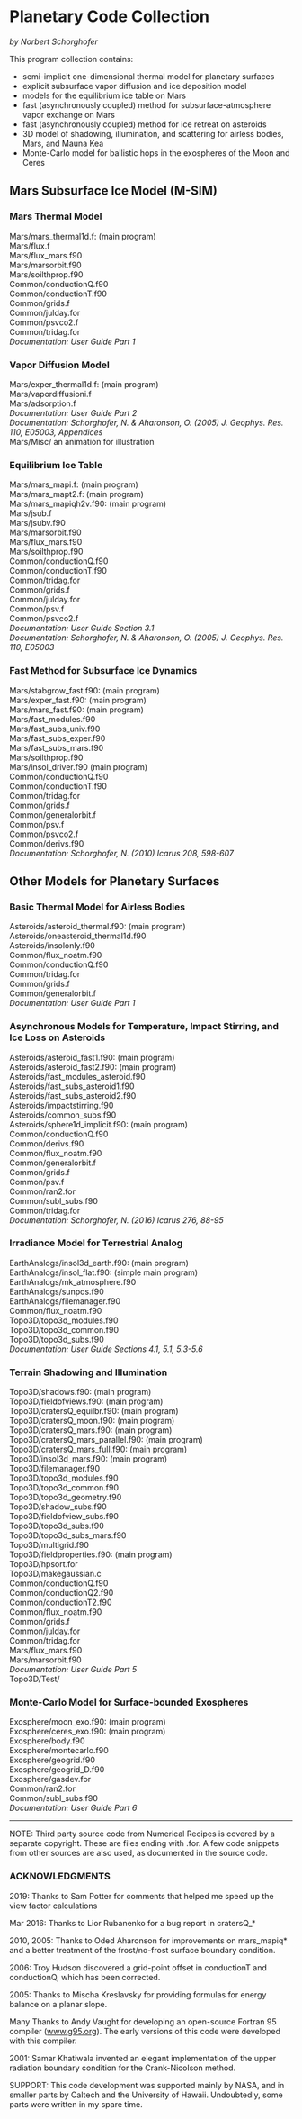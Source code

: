 Planetary Code Collection
=========================

*by Norbert Schorghofer*


This program collection contains:

* semi-implicit one-dimensional thermal model for planetary surfaces
* explicit subsurface vapor diffusion and ice deposition model
* models for the equilibrium ice table on Mars
* fast (asynchronously coupled) method for subsurface-atmosphere vapor exchange on Mars
* fast (asynchronously coupled) method for ice retreat on asteroids
* 3D model of shadowing, illumination, and scattering for airless bodies, Mars, and Mauna Kea
* Monte-Carlo model for ballistic hops in the exospheres of the Moon and Ceres



Mars Subsurface Ice Model (M-SIM)
---------------------------------

### Mars Thermal Model

Mars/mars_thermal1d.f: (main program)  
Mars/flux.f  
Mars/flux_mars.f90  
Mars/marsorbit.f90  
Mars/soilthprop.f90  
Common/conductionQ.f90  
Common/conductionT.f90  
Common/grids.f  
Common/julday.for  
Common/psvco2.f  
Common/tridag.for  
*Documentation: User Guide Part 1*  


### Vapor Diffusion Model

Mars/exper_thermal1d.f: (main program)  
Mars/vapordiffusioni.f  
Mars/adsorption.f  
*Documentation: User Guide Part 2  
Documentation: Schorghofer, N. & Aharonson, O. (2005) J. Geophys. Res. 110, E05003, Appendices*  
Mars/Misc/  an animation for illustration  


### Equilibrium Ice Table

Mars/mars_mapi.f: (main program)  
Mars/mars_mapt2.f: (main program)  
Mars/mars_mapiqh2v.f90: (main program)  
Mars/jsub.f  
Mars/jsubv.f90  
Mars/marsorbit.f90  
Mars/flux_mars.f90  
Mars/soilthprop.f90  
Common/conductionQ.f90  
Common/conductionT.f90  
Common/tridag.for  
Common/grids.f  
Common/julday.for  
Common/psv.f  
Common/psvco2.f  
*Documentation: User Guide Section 3.1  
Documentation: Schorghofer, N. & Aharonson, O. (2005) J. Geophys. Res. 110, E05003*  


### Fast Method for Subsurface Ice Dynamics

Mars/stabgrow_fast.f90: (main program)  
Mars/exper_fast.f90: (main program)  
Mars/mars_fast.f90: (main program)  
Mars/fast_modules.f90  
Mars/fast_subs_univ.f90  
Mars/fast_subs_exper.f90  
Mars/fast_subs_mars.f90  
Mars/soilthprop.f90  
Mars/insol_driver.f90 (main program)  
Common/conductionQ.f90  
Common/conductionT.f90  
Common/tridag.for  
Common/grids.f  
Common/generalorbit.f  
Common/psv.f  
Common/psvco2.f  
Common/derivs.f90  
*Documentation: Schorghofer, N. (2010) Icarus 208, 598-607*  


Other Models for Planetary Surfaces
-----------------------------------

### Basic Thermal Model for Airless Bodies

Asteroids/asteroid_thermal.f90: (main program)  
Asteroids/oneasteroid_thermal1d.f90  
Asteroids/insolonly.f90   
Common/flux_noatm.f90  
Common/conductionQ.f90  
Common/tridag.for  
Common/grids.f  
Common/generalorbit.f  
*Documentation: User Guide Part 1*


### Asynchronous Models for Temperature, Impact Stirring, and Ice Loss on Asteroids

Asteroids/asteroid_fast1.f90: (main program)  
Asteroids/asteroid_fast2.f90: (main program)  
Asteroids/fast_modules_asteroid.f90  
Asteroids/fast_subs_asteroid1.f90  
Asteroids/fast_subs_asteroid2.f90  
Asteroids/impactstirring.f90  
Asteroids/common_subs.f90  
Asteroids/sphere1d_implicit.f90: (main program)  
Common/conductionQ.f90  
Common/derivs.f90  
Common/flux_noatm.f90  
Common/generalorbit.f  
Common/grids.f  
Common/psv.f  
Common/ran2.for  
Common/subl_subs.f90  
Common/tridag.for  
*Documentation: Schorghofer, N. (2016) Icarus 276, 88-95*  


### Irradiance Model for Terrestrial Analog

EarthAnalogs/insol3d_earth.f90: (main program)  
EarthAnalogs/insol_flat.f90: (simple main program)  
EarthAnalogs/mk_atmosphere.f90  
EarthAnalogs/sunpos.f90  
EarthAnalogs/filemanager.f90  
Common/flux_noatm.f90  
Topo3D/topo3d_modules.f90  
Topo3D/topo3d_common.f90  
Topo3D/topo3d_subs.f90  
*Documentation: User Guide Sections 4.1, 5.1, 5.3-5.6*


### Terrain Shadowing and Illumination

Topo3D/shadows.f90: (main program)  
Topo3D/fieldofviews.f90: (main program)  
Topo3D/cratersQ_equilbr.f90: (main program)  
Topo3D/cratersQ_moon.f90: (main program)  
Topo3D/cratersQ_mars.f90: (main program)  
Topo3D/cratersQ_mars_parallel.f90: (main program)  
Topo3D/cratersQ_mars_full.f90: (main program)  
Topo3D/insol3d_mars.f90: (main program)  
Topo3D/filemanager.f90  
Topo3D/topo3d_modules.f90   
Topo3D/topo3d_common.f90  
Topo3D/topo3d_geometry.f90  
Topo3D/shadow_subs.f90  
Topo3D/fieldofview_subs.f90  
Topo3D/topo3d_subs.f90  
Topo3D/topo3d_subs_mars.f90  
Topo3D/multigrid.f90  
Topo3D/fieldproperties.f90: (main program)  
Topo3D/hpsort.for  
Topo3D/makegaussian.c   
Common/conductionQ.f90    
Common/conductionQ2.f90  
Common/conductionT2.f90  
Common/flux_noatm.f90  
Common/grids.f  
Common/julday.for    
Common/tridag.for  
Mars/flux_mars.f90  
Mars/marsorbit.f90  
*Documentation: User Guide Part 5*  
Topo3D/Test/  


### Monte-Carlo Model for Surface-bounded Exospheres

Exosphere/moon_exo.f90: (main program)  
Exosphere/ceres_exo.f90: (main program)  
Exosphere/body.f90  
Exosphere/montecarlo.f90  
Exosphere/geogrid.f90  
Exosphere/geogrid_D.f90  
Exosphere/gasdev.for  
Common/ran2.for  
Common/subl_subs.f90  
*Documentation: User Guide Part 6*  


---

NOTE: Third party source code from Numerical Recipes is covered by a separate copyright. These are files ending with .for.  A few code snippets from other sources are also used, as documented in the source code.


### ACKNOWLEDGMENTS

2019: Thanks to Sam Potter for comments that helped me speed up the view factor calculations  

Mar 2016: Thanks to Lior Rubanenko for a bug report in cratersQ_*

2010, 2005: Thanks to Oded Aharonson for improvements on mars_mapiq* and a better treatment of the frost/no-frost surface boundary condition.

2006: Troy Hudson discovered a grid-point offset in conductionT and conductionQ, which has been corrected.

2005: Thanks to Mischa Kreslavsky for providing formulas for energy balance on a planar slope.

Many Thanks to Andy Vaught for developing an open-source Fortran 95 compiler (www.g95.org).  The early versions of this code were developed with this compiler.

2001: Samar Khatiwala invented an elegant implementation of the upper radiation boundary condition for the Crank-Nicolson method.

SUPPORT: This code development was supported mainly by NASA, and in smaller parts by Caltech and the University of Hawaii. Undoubtedly, some parts were written in my spare time.

